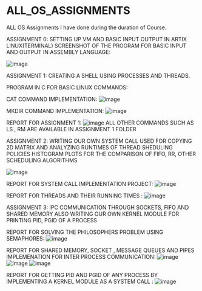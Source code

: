 # ALL_OS_ASSIGNMENTS
ALL OS Assignments I have done during the duration of Course.

ASSIGNMENT 0: SETTING UP VM AND BASIC INPUT OUTPUT IN ARTIX LINUX(TERMINAL)
SCREENSHOT OF THE PROGRAM FOR BASIC INPUT AND OUTPUT IN ASSEMBLY LANGUAGE:

![image](https://github.com/AMNS4000/ALL_OS_ASSIGNMENTS/assets/104384727/69de44a0-18bc-4d8a-a6e6-8eeb4dfb7a9a)

ASSIGNMENT 1: CREATING A SHELL USING PROCESSES AND THREADS.

PROGRAM IN C FOR BASIC LINUX COMMANDS:

CAT COMMAND IMPLEMENTATION:
![image](https://github.com/AMNS4000/ALL_OS_ASSIGNMENTS/assets/104384727/cfec0542-a108-4a99-b11f-b5f09112c66f)

MKDIR COMMAND IMPLEMENTATION:
![image](https://github.com/AMNS4000/ALL_OS_ASSIGNMENTS/assets/104384727/987068b9-3464-411a-b9d1-1ff95634c779)

REPORT FOR ASSIGNMENT 1:
![image](https://github.com/AMNS4000/ALL_OS_ASSIGNMENTS/assets/104384727/cce19843-d007-4add-b537-edd5cc917059)
ALL OTHER COMMANDS SUCH AS LS , RM ARE AVAILABLE IN ASSIGNMENT 1 FOLDER

ASSIGNMENT 2: WRITING OUR OWN SYSTEM CALL USED FOR COPYING 2D MATRIX AND ANALYZING RUNTIMES OF THREAD SHEDULING POLICIES
HISTOGRAM PLOTS FOR THE COMPARISON OF FIFO, RR, OTHER SCHEDULING ALGORITHMS

![image](https://github.com/AMNS4000/ALL_OS_ASSIGNMENTS/assets/104384727/804a8093-0c1e-4d18-aa38-144472ec1744)

REPORT FOR SYSTEM CALL IMPLEMENTATION PROJECT:
![image](https://github.com/AMNS4000/ALL_OS_ASSIGNMENTS/assets/104384727/aa58882a-ef8a-49e9-ab4c-b65c2ed4f4c0)

REPORT FOR THREADS AND THEIR RUNNING TIMES :
![image](https://github.com/AMNS4000/ALL_OS_ASSIGNMENTS/assets/104384727/e7adbddb-796a-47e9-8fa1-8e2471dd357c)

ASSIGNMENT 3: IPC COMMUNICATION THROUGH SOCKETS, FIFO AND SHARED MEMORY ALSO WRITING OUR OWN KERNEL MODULE FOR PRINTING PID, PGID OF A PROCESS

REPORT FOR SOLVING THE PHILOSOPHERS PROBLEM USING SEMAPHORES:
![image](https://github.com/AMNS4000/ALL_OS_ASSIGNMENTS/assets/104384727/3cf4534b-5d30-405b-b1b4-6010be5b50ee)

REPORT FOR SHARED MEMORY, SOCKET , MESSAGE QUEUES AND PIPES IMPLEMENATION FOR INTER PROCESS COMMUNICATION:
![image](https://github.com/AMNS4000/ALL_OS_ASSIGNMENTS/assets/104384727/d8c59866-fbd1-407c-a11b-9920f5499a23)
![image](https://github.com/AMNS4000/ALL_OS_ASSIGNMENTS/assets/104384727/bc6188b5-3498-4654-93c9-fb58a11cbc86)
![image](https://github.com/AMNS4000/ALL_OS_ASSIGNMENTS/assets/104384727/f95457fd-1957-45b6-b640-8ce85b348b82)

REPORT FOR GETTING PID AND PGID OF ANY PROCESS BY IMPLEMENTING A KERNEL MODULE AS A SYSTEM CALL :
![image](https://github.com/AMNS4000/ALL_OS_ASSIGNMENTS/assets/104384727/acb8ba28-d446-485f-a250-3fd82121572b)


